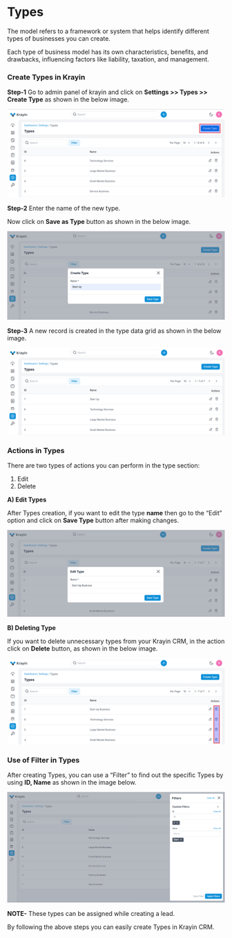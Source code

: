 # Types 

The model refers to a framework or system that helps identify different types of businesses you can create. 

Each type of business model has its own characteristics, benefits, and drawbacks, influencing factors like liability, taxation, and management. 

### Create Types in Krayin

**Step-1** Go to admin panel of krayin and click on **Settings >> Types >> Create Type** as shown in the below image.

![Type](../../assets/2.0/images/setting/type.png)

**Step-2** Enter the name of the new type. 

Now click on **Save as Type** button as shown in the below image.

![Create Type](../../assets/2.0/images/setting/createType.png)

**Step-3** A new record is created in the type data grid as shown in the below image.

![Type Grid](../../assets/2.0/images/setting/typeGrid.png)

### Actions in Types

There are two types of actions you can perform in the type section:

1) Edit
2) Delete

**A) Edit Types**

After Types creation, if you want to edit the type **name** then go to the “Edit” option and click on **Save Type** button after making changes.

![Types edit](../../assets/2.0/images/setting/editType.png)

**B) Deleting Type**

If you want to delete unnecessary types from your Krayin CRM, in the action click on **Delete** button, as shown in the below image.

![Delete Grid](../../assets/2.0/images/setting/deleteType.png)

### Use of Filter in Types 

After creating Types, you can use a “Filter” to find out the specific Types by using **ID, Name** as shown in the image below.

![Grid](../../assets/2.0/images/setting/typeFilter.png)

**NOTE-** These types can be assigned while creating a lead. 

By following the above steps you can easily create Types in Krayin CRM.
